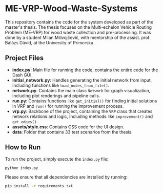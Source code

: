 # ME-VRP-Wood-Waste-Systems

This repository contains the code for the system developed as part of the master's thesis. The thesis focuses on the Multi-echelon Vehicle Routing Problem (ME-VRP) for wood waste collection and pre-processing.
It was done by a student Milan Milivojčević, with mentorship of the assist. prof. Balázs Dávid, at the University of Primorska.

## Project Files

- **index.py**: Main file for running the code, contains the entire code for the Dash GUI.
- **initial_network.py**: Handles generating the initial network from input, including functions like `load_nodes_from_file()`.
- **network.py**: Contains the main class `Network` for graph visualization, including plot renderings and pipeline calls.
- **run.py**: Contains functions like `get_initial()` for finding initial solutions in VRP and `run()` for running the improvement process.
- **vrp.py**: Backbone of the project, containing the `VRP` class that creates network relations and logic, including methods like `improvement()` and `get_edges()`.
- **assets/style.css**: Contains CSS code for the UI design.
- **data**: Folder that contains 33 test scenarios from the thesis.

## How to Run

To run the project, simply execute the `index.py` file:

```bash
python index.py
```

Please ensure that all dependencies are installed by running:
```bash
pip install -r requirements.txt
```
